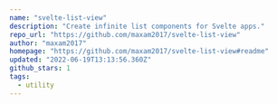 ```yaml
---
name: "svelte-list-view"
description: "Create infinite list components for Svelte apps."
repo_url: "https://github.com/maxam2017/svelte-list-view"
author: "maxam2017"
homepage: "https://github.com/maxam2017/svelte-list-view#readme"
updated: "2022-06-19T13:13:56.360Z"
github_stars: 1
tags: 
  - utility
---
```

